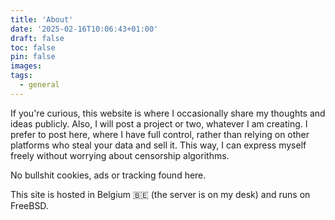 ```yaml
---
title: 'About'
date: '2025-02-16T10:06:43+01:00'
draft: false
toc: false
pin: false
images:
tags:
  - general
---
```


If you're curious, this website is where I occasionally share my thoughts and ideas publicly. Also, I will post a project or two, whatever I am creating. I prefer to post here, where I have full control, rather than relying on other platforms who steal your data and sell it. This way, I can express myself freely without worrying about censorship algorithms.

No bullshit cookies, ads or tracking found here.

This site is hosted in Belgium 🇧🇪 (the server is on my desk) and runs on FreeBSD.
